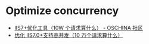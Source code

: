 # Optimize concurrency

- [IIS7+优化工具（10W 个请求算什么） - OSCHINA 社区](https://www.oschina.net/code/snippet_584165_58767)
- [优化 IIS7.0+支持高并发（10 万个请求算什么）](https://my.oschina.net/lichaoqiang/blog/735311)
